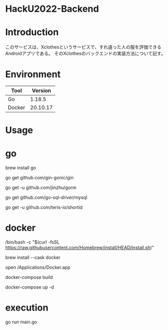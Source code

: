 # HackU2022-Backend

# Introduction
このサービスは、Xclothesというサービスで、すれ違った人の服を評価できるAndroidアプリである。
そのXclothesのバックエンドの実装方法について記す。

# Environment
 | Tool |  Version |
| ---- | ---- |
|  Go  |  1.18.5  |
|  Docker  |  20.10.17 |

# Usage

# go

brew install go

go get github.com/gin-gonic/gin

go get -u github.com/jinzhu/gorm

go get github.com/go-sql-driver/mysql

go get -u github.com/teris-io/shortid

# docker

/bin/bash -c "$(curl -fsSL https://raw.githubusercontent.com/Homebrew/install/HEAD/install.sh)"

brew install --cask docker

open /Applications/Docker.app

docker-compose build

docker-compose up -d

# execution

go run main.go


